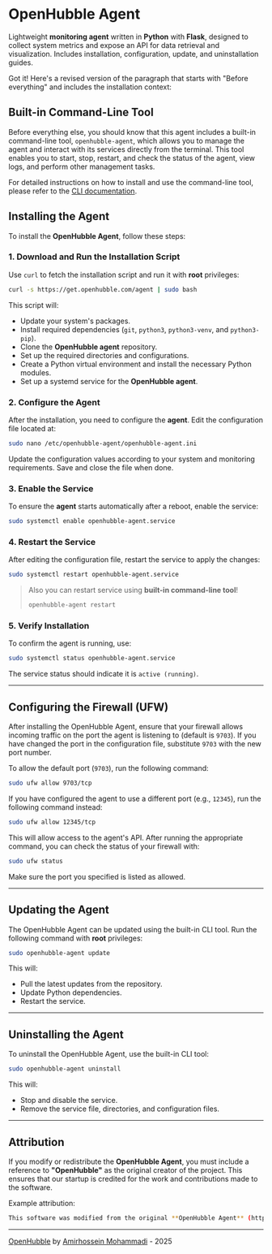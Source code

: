 # OpenHubble Agent

Lightweight **monitoring agent** written in **Python** with **Flask**, designed to collect system metrics and expose an API for data retrieval and visualization. Includes installation, configuration, update, and uninstallation guides.

Got it! Here's a revised version of the paragraph that starts with "Before everything" and includes the installation context:

## Built-in Command-Line Tool

Before everything else, you should know that this agent includes a built-in command-line tool, `openhubble-agent`, which allows you to manage the agent and interact with its services directly from the terminal. This tool enables you to start, stop, restart, and check the status of the agent, view logs, and perform other management tasks.

For detailed instructions on how to install and use the command-line tool, please refer to the [CLI documentation](https://github.com/OpenHubble/agent/blob/main/docs/cli.md).

## Installing the Agent

To install the **OpenHubble Agent**, follow these steps:

### 1. Download and Run the Installation Script

Use `curl` to fetch the installation script and run it with **root** privileges:

```bash
curl -s https://get.openhubble.com/agent | sudo bash
```

This script will:

- Update your system's packages.
- Install required dependencies (`git`, `python3`, `python3-venv`, and `python3-pip`).
- Clone the **OpenHubble agent** repository.
- Set up the required directories and configurations.
- Create a Python virtual environment and install the necessary Python modules.
- Set up a systemd service for the **OpenHubble agent**.

### 2. Configure the Agent

After the installation, you need to configure the **agent**. Edit the configuration file located at:

```bash
sudo nano /etc/openhubble-agent/openhubble-agent.ini
```

Update the configuration values according to your system and monitoring requirements. Save and close the file when done.

### 3. Enable the Service

To ensure the **agent** starts automatically after a reboot, enable the service:

```bash
sudo systemctl enable openhubble-agent.service
```

### 4. Restart the Service

After editing the configuration file, restart the service to apply the changes:

```bash
sudo systemctl restart openhubble-agent.service
```

> Also you can restart service using **built-in command-line tool**!
> ```bash
> openhubble-agent restart
> ```

### 5. Verify Installation

To confirm the agent is running, use:

```bash
sudo systemctl status openhubble-agent.service
```

The service status should indicate it is `active (running)`.

---

## Configuring the Firewall (UFW)

After installing the OpenHubble Agent, ensure that your firewall allows incoming traffic on the port the agent is listening to (default is `9703`). If you have changed the port in the configuration file, substitute `9703` with the new port number.

To allow the default port (`9703`), run the following command:

```bash
sudo ufw allow 9703/tcp
```

If you have configured the agent to use a different port (e.g., `12345`), run the following command instead:

```bash
sudo ufw allow 12345/tcp
```

This will allow access to the agent's API. After running the appropriate command, you can check the status of your firewall with:

```bash
sudo ufw status
```

Make sure the port you specified is listed as allowed.

---

## Updating the Agent

The OpenHubble Agent can be updated using the built-in CLI tool. Run the following command with **root** privileges:

```bash
sudo openhubble-agent update
```

This will:

- Pull the latest updates from the repository.
- Update Python dependencies.
- Restart the service.

---

## Uninstalling the Agent

To uninstall the OpenHubble Agent, use the built-in CLI tool:

```bash
sudo openhubble-agent uninstall
```

This will:

- Stop and disable the service.
- Remove the service file, directories, and configuration files.

---

## Attribution

If you modify or redistribute the **OpenHubble Agent**, you must include a reference to **"OpenHubble"** as the original creator of the project. This ensures that our startup is credited for the work and contributions made to the software.

Example attribution:

```bash
This software was modified from the original **OpenHubble Agent** (https://github.com/OpenHubble/agent).
```

---

[OpenHubble](https://openhubble.com) by [Amirhossein Mohammadi](https://amirhossein.info) - 2025